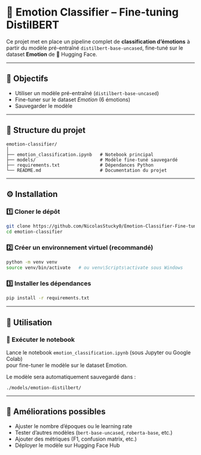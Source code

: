 # 🧠 Emotion Classifier – Fine-tuning DistilBERT

Ce projet met en place un pipeline complet de **classification d’émotions** à partir du modèle pré-entraîné `distilbert-base-uncased`, fine-tuné sur le dataset **Emotion** de 🤗 Hugging Face.

---

## 🎯 Objectifs
- Utiliser un modèle pré-entraîné (`distilbert-base-uncased`)
- Fine-tuner sur le dataset *Emotion* (6 émotions)
- Sauvegarder le modèle
---

## 🧱 Structure du projet
```
emotion-classifier/
│
├── emotion_classification.ipynb   # Notebook principal
├── models/                        # Modèle fine-tuné sauvegardé
├── requirements.txt               # Dépendances Python
└── README.md                      # Documentation du projet
```

---

## ⚙️ Installation

### 1️⃣ Cloner le dépôt
```bash
git clone https://github.com/NicolasStucky0/Emotion-Classifier-Fine-tuning-DistilBERT.git
cd emotion-classifier
```

### 2️⃣ Créer un environnement virtuel (recommandé)
```bash
python -m venv venv
source venv/bin/activate   # ou venv\Scripts\activate sous Windows
```

### 3️⃣ Installer les dépendances
```bash
pip install -r requirements.txt
```

---

## 🚀 Utilisation

### 🧩 Exécuter le notebook
Lance le notebook `emotion_classification.ipynb` (sous Jupyter ou Google Colab)  
pour fine-tuner le modèle sur le dataset Emotion.

Le modèle sera automatiquement sauvegardé dans :
```
./models/emotion-distilbert/
```

---

## 🔮 Améliorations possibles
- Ajuster le nombre d’époques ou le learning rate  
- Tester d’autres modèles (`bert-base-uncased`, `roberta-base`, etc.)  
- Ajouter des métriques (F1, confusion matrix, etc.)  
- Déployer le modèle sur Hugging Face Hub
